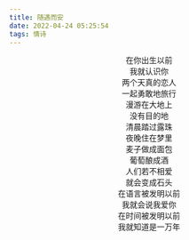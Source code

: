```yaml
---
title: 随遇而安
date: 2022-04-24 05:25:54
tags: 情诗
---
```

<center>在你出生以前</center>

<center>我就认识你</center>

<center>两个天真的恋人</center>

<center>一起勇敢地旅行</center>

<center>漫游在大地上</center>

<center>没有目的地</center>

<center>清晨踏过露珠</center>

<center>夜晚住在梦里</center>

<center>麦子做成面包</center>

<center>葡萄酿成酒</center>

<center>人们若不相爱</center>

<center>就会变成石头</center>

<center>在语言被发明以前</center>

<center>我就会说我爱你</center>

<center>在时间被发明以前</center>

<center>我就知道是一万年</center>
